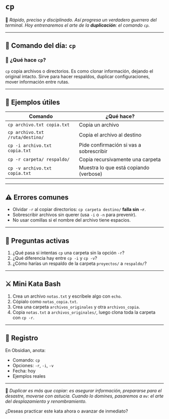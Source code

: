 # `cp`

🥷 _Rápido, preciso y disciplinado. Así progresa un verdadero guerrero del terminal. Hoy entrenaremos el arte de la **duplicación**: el comando `cp`._

---

## 🥋 **Comando del día: `cp`**

### 📖 **¿Qué hace `cp`?**

`cp` copia archivos o directorios. Es como clonar información, dejando el original intacto.
Sirve para hacer respaldos, duplicar configuraciones, mover información entre rutas.

---

## 🧰 **Ejemplos útiles**

| Comando                         | ¿Qué hace?                              |
| ------------------------------- | --------------------------------------- |
| `cp archivo.txt copia.txt`      | Copia un archivo                        |
| `cp archivo.txt /ruta/destino/` | Copia el archivo al destino             |
| `cp -i archivo.txt copia.txt`   | Pide confirmación si vas a sobrescribir |
| `cp -r carpeta/ respaldo/`      | Copia recursivamente una carpeta        |
| `cp -v archivo.txt copia.txt`   | Muestra lo que está copiando (verbose)  |

---

## ⚠️ **Errores comunes**

- Olvidar `-r` al copiar directorios: `cp carpeta destino/` **falla sin `-r`**.
- Sobrescribir archivos sin querer (usa `-i` o `-n` para prevenir).
- No usar comillas si el nombre del archivo tiene espacios.

---

## 🧠 **Preguntas activas**

1. ¿Qué pasa si intentas `cp` una carpeta sin la opción `-r`?
2. ¿Qué diferencia hay entre `cp -i` y `cp -v`?
3. ¿Cómo harías un respaldo de la carpeta `proyectos/` a `respaldo/`?

---

## ⚔️ **Mini Kata Bash**

1. Crea un archivo `notas.txt` y escríbele algo con `echo`.
2. Cópialo como `notas_copia.txt`.
3. Crea una carpeta `archivos_originales` y otra `archivos_copia`.
4. Copia `notas.txt` a `archivos_originales/`, luego clona toda la carpeta con `cp -r`.

---

## 📜 **Registro**

En Obsidian, anota:

- Comando: `cp`
- Opciones: `-r`, `-i`, `-v`
- Fecha: hoy
- Ejemplos reales

---

🥷 _Duplicar es más que copiar: es asegurar información, prepararse para el desastre, moverse con astucia.
Cuando lo domines, pasaremos a `mv`: el arte del desplazamiento y renombramiento._

¿Deseas practicar este kata ahora o avanzar de inmediato?
